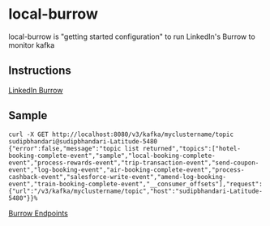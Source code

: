 # local-burrow
local-burrow is "getting started configuration" to run LinkedIn's Burrow to monitor kafka


## Instructions
[LinkedIn Burrow](https://github.com/linkedin/Burrow)


## Sample

```
curl -X GET http://localhost:8080/v3/kafka/myclustername/topic       sudipbhandari@sudipbhandari-Latitude-5480
{"error":false,"message":"topic list returned","topics":["hotel-booking-complete-event","sample","local-booking-complete-event","process-rewards-event","trip-transaction-event","send-coupon-event","log-booking-event","air-booking-complete-event","process-cashback-event","salesforce-write-event","amend-log-booking-event","train-booking-complete-event","__consumer_offsets"],"request":{"url":"/v3/kafka/myclustername/topic","host":"sudipbhandari-Latitude-5480"}}%   
```

[Burrow Endpoints](https://github.com/linkedin/Burrow/wiki/HTTP-Endpoint)


 
